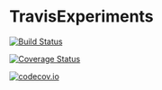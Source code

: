 # TravisExperiments

[![Build Status](https://travis-ci.org/barche/TravisExperiments.jl.svg?branch=master)](https://travis-ci.org/barche/TravisExperiments.jl)

[![Coverage Status](https://coveralls.io/repos/barche/TravisExperiments.jl/badge.svg?branch=master&service=github)](https://coveralls.io/github/barche/TravisExperiments.jl?branch=master)

[![codecov.io](http://codecov.io/github/barche/TravisExperiments.jl/coverage.svg?branch=master)](http://codecov.io/github/barche/TravisExperiments.jl?branch=master)
